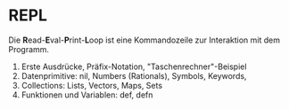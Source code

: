 # REPL

Die **R**ead-**E**val-**P**rint-**L**oop ist eine Kommandozeile zur Interaktion mit dem Programm.

1. Erste Ausdrücke, Präfix-Notation, "Taschenrechner"-Beispiel
2. Datenprimitive: nil, Numbers (Rationals), Symbols, Keywords,
3. Collections: Lists, Vectors, Maps, Sets
4. Funktionen und Variablen: def, defn
